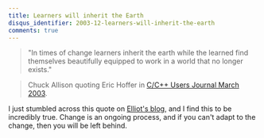 ```yaml
---
title: Learners will inherit the Earth
disqus_identifier: 2003-12-learners-will-inherit-the-earth
comments: true
---
```


>"In times of change learners inherit the earth while the learned find themselves beautifully equipped to work in a world that no longer exists."

>Chuck Allison quoting Eric Hoffer in [C/C++ Users Journal March 2003][1].

I just stumbled across this quote on [Elliot's blog][2], and I find this to be incredibly true. Change is an ongoing process, and if you can't adapt to the change, then you will be left behind.

[1]:http://www.cuj.com/documents/s=8232/cuj0303editor/
[2]:http://raraavisresearch.com/memo/
